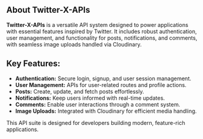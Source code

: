 <section id="about-twitter-x-apis">
  <h1>About Twitter-X-APIs</h1>
  <p>
    <strong>Twitter-X-APIs</strong> is a versatile API system designed to power applications with essential features inspired by Twitter. 
    It includes robust authentication, user management, and functionality for posts, notifications, and comments, with seamless image uploads handled via Cloudinary.
  </p>
  
  <h2>Key Features:</h2>
  <ul>
    <li><strong>Authentication:</strong> Secure login, signup, and user session management.</li>
    <li><strong>User Management:</strong> APIs for user-related routes and profile actions.</li>
    <li><strong>Posts:</strong> Create, update, and fetch posts effortlessly.</li>
    <li><strong>Notifications:</strong> Keep users informed with real-time updates.</li>
    <li><strong>Comments:</strong> Enable user interactions through a comment system.</li>
    <li><strong>Image Uploads:</strong> Integrated with Cloudinary for efficient media handling.</li>
  </ul>
  
  <p>
    This API suite is designed for developers building modern, feature-rich applications.
  </p>
</section>
